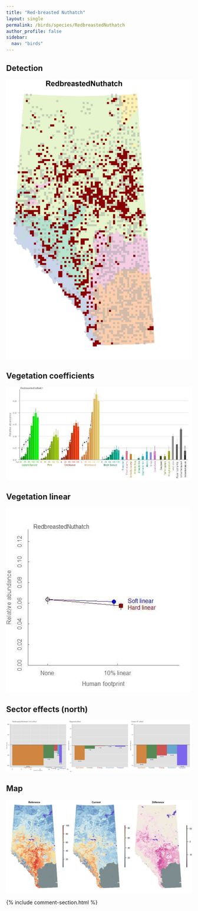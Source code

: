```yaml
---
title: "Red-breasted Nuthatch"
layout: single
permalink: /birds/species/RedbreastedNuthatch
author_profile: false
sidebar:
  nav: "birds"
---
```


<h2>Detection</h2>

![](/assets/images/birds/RedbreastedNuthatch/det.jpg)

<h2>Vegetation coefficients</h2>

![](/assets/images/birds/RedbreastedNuthatch/veghf.jpg)

<h2>Vegetation linear</h2>

![](/assets/images/birds/RedbreastedNuthatch/lin-north.jpg)

<h2>Sector effects (north)</h2>

![](/assets/images/birds/RedbreastedNuthatch/sector-north.jpg)

<h2>Map</h2>

![](/assets/images/birds/RedbreastedNuthatch/map.jpg)

{% include comment-section.html %}
